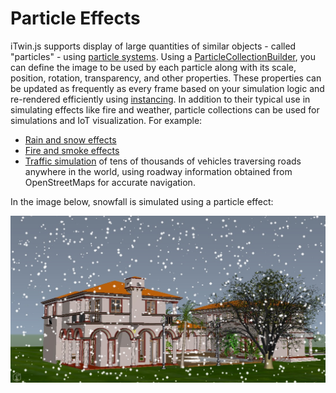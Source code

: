 # Particle Effects

iTwin.js supports display of large quantities of similar objects - called "particles" - using [particle systems](https://en.wikipedia.org/wiki/Particle_system). Using a [ParticleCollectionBuilder]($frontend), you can define the image to be used by each particle along with its scale, position, rotation, transparency, and other properties. These properties can be updated as frequently as every frame based on your simulation logic and re-rendered efficiently using [instancing](https://en.wikipedia.org/wiki/Geometry_instancing). In addition to their typical use in simulating effects like fire and weather, particle collections can be used for simulations and IoT visualization. For example:

- [Rain and snow effects](https://www.itwinjs.org/sandboxes/iTwinPlatform/Snow%20and%20Rain%20Particle%20Effect/)
- [Fire and smoke effects](https://www.itwinjs.org/sandboxes/iTwinPlatform/Fire%20Particle%20Effect/)
- [Traffic simulation](https://www.itwinjs.org/sandboxes/iTwinPlatform/Car%20Particle%20Effect/) of tens of thousands of vehicles traversing roads anywhere in the world, using roadway information obtained from OpenStreetMaps for accurate navigation.

In the image below, snowfall is simulated using a particle effect:

![Snowfall particle effect](../../changehistory/assets/snow.jpg)
